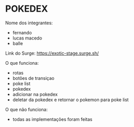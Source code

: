 # POKEDEX

Nome dos integrantes: 
- fernando
- lucas macedo
- balle

Link do Surge: https://exotic-stage.surge.sh/

O que funciona:
- rotas
- botões de transiçao
- poke list
- pokedex
- adicionar na pokedex
- deletar da pokedex e retornar o pokemon para poke list

O que não funciona: 
- todas as implementações foram feitas
